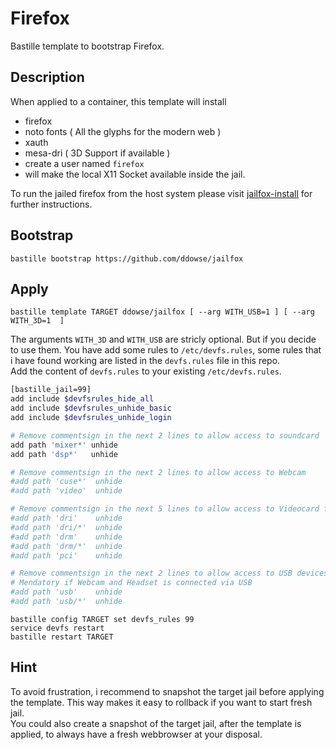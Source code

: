 # Firefox
Bastille template to bootstrap Firefox.

## Description

When applied to a container, this template will install 
 
- firefox 
- noto fonts ( All the glyphs for the modern web )
- xauth
- mesa-dri ( 3D Support if available )
- create a user named `firefox` 
- will make the local X11 Socket available inside the jail.

To run the jailed firefox from the host system please visit 
[jailfox-install](https://github.com/ddowse/jailfox-install) for further instructions.

## Bootstrap
```shell
bastille bootstrap https://github.com/ddowse/jailfox 
```

## Apply
```shell
bastille template TARGET ddowse/jailfox [ --arg WITH_USB=1 ] [ --arg WITH_3D=1  ]
```
The arguments `WITH_3D` and `WITH_USB` are stricly optional. But if you decide
to use them. You have add some rules to `/etc/devfs.rules`, some rules that i
have found working are listed in the `devfs.rules` file in this repo.   
Add the content of `devfs.rules` to your existing `/etc/devfs.rules`.

```sh
[bastille_jail=99]
add include $devfsrules_hide_all
add include $devfsrules_unhide_basic
add include $devfsrules_unhide_login

# Remove commentsign in the next 2 lines to allow access to soundcard
add path 'mixer*' unhide
add path 'dsp*'   unhide

# Remove commentsign in the next 2 lines to allow access to Webcam
#add path 'cuse*'  unhide
#add path 'video'  unhide

# Remove commentsign in the next 5 lines to allow access to Videocard for 3D
#add path 'dri'    unhide
#add path 'dri/*'  unhide 
#add path 'drm'    unhide
#add path 'drm/*'  unhide
#add path 'pci'    unhide

# Remove commentsign in the next 2 lines to allow access to USB devices.
# Mendatory if Webcam and Headset is connected via USB 
#add path 'usb'    unhide
#add path 'usb/*'  unhide
```

```shell
bastille config TARGET set devfs_rules 99
service devfs restart
bastille restart TARGET
```

## Hint

To avoid frustration, i recommend to snapshot the target jail before applying   
the template. This way makes it easy to rollback if you want to start fresh jail.   
You could also create a snapshot of the target jail, after the template is   
applied, to always have a fresh webbrowser at your disposal. 


